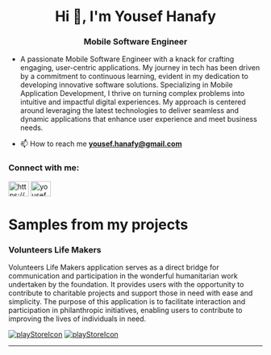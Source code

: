 <h1 align="center">Hi 👋, I'm Yousef Hanafy</h1>
<h3 align="center">Mobile Software Engineer</h3>

- A passionate Mobile Software Engineer with a knack for crafting engaging, user-centric applications. My journey in tech has been driven by a commitment to continuous learning, evident in my dedication to developing innovative software solutions. Specializing in Mobile Application Development, I thrive on turning complex problems into intuitive and impactful digital experiences. My approach is centered around leveraging the latest technologies to deliver seamless and dynamic applications that enhance user experience and meet business needs.
     
- 📫 How to reach me **yousef.hanafy@gmail.com**

<h3 align="left">Connect with me:</h3>
<p align="left">
<a href="https://www.linkedin.com/in/yousef-hanafy-sw-eng/" target="blank"><img align="center" src="https://raw.githubusercontent.com/rahuldkjain/github-profile-readme-generator/master/src/images/icons/Social/linked-in-alt.svg" alt="https://www.linkedin.com/in/yousef-hanafy-b7a1821b3" height="30" width="40" /></a>  
<a href="https://twitter.com/yousef_hanafy4" target="blank"><img align="center" src="https://raw.githubusercontent.com/rahuldkjain/github-profile-readme-generator/master/src/images/icons/Social/twitter.svg" alt="yousef_hanafy4" height="30" width="40" /></a>

# Samples from my projects

### Volunteers Life Makers

Volunteers Life Makers application serves as a direct bridge for communication and participation in the wonderful humanitarian work undertaken by the foundation. It provides users with the opportunity to contribute to charitable projects and support those in need with ease and simplicity. The purpose of this application is to facilitate interaction and participation in philanthropic initiatives, enabling users to contribute to improving the lives of individuals in need.





[![playStoreIcon](https://github.com/YousefHanafy-SW-ENG/YousefHanafy-SW-ENG/assets/74376063/11cb6d44-934c-4865-94c1-601a01a9b135)](https://play.google.com/store/apps/details?id=com.digifly.lifemakers) 
[![playStoreIcon](https://github.com/YousefHanafy-SW-ENG/YousefHanafy-SW-ENG/assets/74376063/1985edea-08f2-4765-b6b8-6d6c9a52d2c5)](https://apps.apple.com/eg/app/life-makers/id6473867192)

<hr>


  


